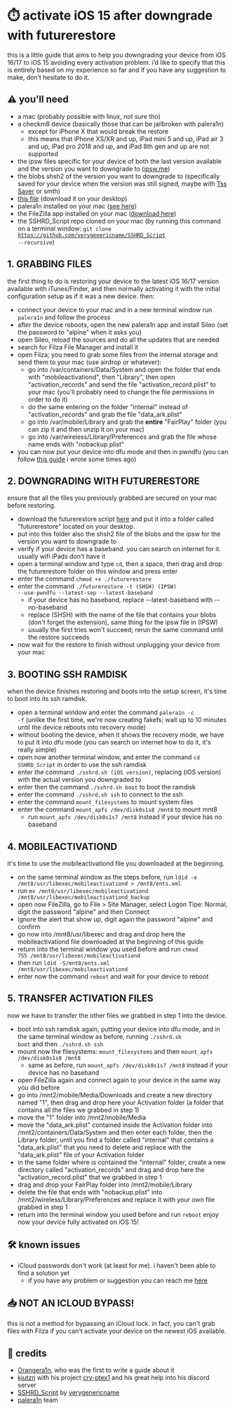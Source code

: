 # ⏱️ activate iOS 15 after downgrade with futurerestore
this is a little guide that aims to help you downgrading your device from iOS 16/17 to iOS 15 avoiding every activation problem. i’d like to specify that this is entirely based on my experience so far and if you have any suggestion to make, don’t hesitate to do it.

## ⚠️ you'll need
- a mac (probably possible with linux, not sure tho)
- a checkm8 device (basically those that can be jailbroken with palera1n)
  - except for iPhone X that would break the restore
  - this means that iPhone XS/XR and up, iPad mini 5 and up, iPad air 3 and up, iPad pro 2018 and up, and iPad 8th gen and up are not supported
- the ipsw files specific for your device of both the last version available and the version you want to downgrade to ([ipsw.me](https://ipsw.me/))
- the blobs shsh2 of the version you want to downgrade to (specifically saved for your device when the version was still signed, maybe with [Tss Saver](https://tsssaver.1conan.com/) or smth)
- [this file](https://github.com/ddvniele/checkm8-iOS15-downgrade/releases/download/mobileactivationd/mobileactivationd) (download it on your desktop)
- palera1n installed on your mac ([see here](https://palera.in/))
- the FileZilla app installed on your mac ([download here](https://filezilla-project.org/))
- the SSHRD_Script repo cloned on your mac (by running this command on a terminal window: <code>git clone https://github.com/verygenericname/SSHRD_Script --recursive</code>)

## 1. GRABBING FILES
the first thing to do is restoring your device to the latest iOS 16/17 version available with iTunes/Finder, and then normally activating it with the initial configuration setup as if it was a new device. then:
- connect your device to your mac and in a new terminal window run <code>palera1n</code> and follow the process
- after the device reboots, open the new palera1n app and install Sileo (set the password to "alpine" when it asks you)
- open Sileo, reload the sources and do all the updates that are needed
- search for Filza File Manager and install it
- open Filza; you need to grab some files from the internal storage and send them to your mac (use airdrop or whatever):
  - go into /var/containers/Data/System and open the folder that ends with "mobileactivationd", then "Library", then open "activation_records" and send the file "activation_record.plist" to your mac (you'll probably need to change the file permissions in order to do it)
  - do the same entering on the folder "internal" instead of "activation_records" and grab the file "data_ark.plist"
  - go into /var/mobile/Library and grab the **entire** "FairPlay" folder (you can zip it and then unzip it on your mac)
  - go into /var/wireless/Library/Preferences and grab the file whose name ends with "nobackup.plist"
- you can now put your device into dfu mode and then in pwndfu (you can follow [this guide](https://github.com/ddvniele/iOS-64bit-dualboot-guide#3-enter-pwndfu-mode) i wrote some times ago)

## 2. DOWNGRADING WITH FUTURERESTORE
ensure that all the files you previously grabbed are secured on your mac before restoring.
- download the futurerestore script [here](https://nightly.link/futurerestore/futurerestore/workflows/ci/main) and put it into a folder called "futurerestore" located on your desktop.
- put into this folder also the shsh2 file of the blobs and the ipsw for the version you want to downgrade to
- verify if your device has a baseband. you can search on internet for it. usually wifi iPads don't have it
- open a terminal window and type <code>cd</code>, then a space, then drag and drop the futurerestore folder on this window and press enter
- enter the command <code>chmod +x ./futurerestore</code>
- enter the command <code>./futurerestore -t (SHSH) (IPSW) --use-pwndfu --latest-sep --latest-baseband</code>
  - if your device has no baseband, replace --latest-baseband with --no-baseband
  - replace (SHSH) with the name of the file that contains your blobs (don't forget the extension), same thing for the ipsw file in (IPSW)
  - usually the first tries won't succeed; rerun the same command until the restore succeeds
- now wait for the restore to finish without unplugging your device from your mac

## 3. BOOTING SSH RAMDISK
when the device finishes restoring and boots into the setup screen, it's time to boot into its ssh ramdisk.
- open a terminal window and enter the command <code>palera1n -c -f</code> (unlike the first time, we're now creating fakefs; wait up to 10 minutes until the device reboots into recovery mode)
- without booting the device, when it shows the recovery mode, we have to put it into dfu mode (you can search on internet how to do it, it's really simple)
- open now another terminal window, and enter the command <code>cd SSHRD_Script</code> in order to use the ssh ramdisk
- enter the command <code>./sshrd.sh (iOS version)</code>, replacing (iOS version) with the actual version you downgraded to
- enter then the command <code>./sshrd.sh boot</code> to boot the ramdisk
- enter the command <code>./sshrd.sh ssh</code> to connect to the ssh
- enter the command <code>mount_filesystems</code> to mount system files
- enter the command <code>mount_apfs /dev/disk0s1s8 /mnt8</code> to mount mnt8
  - run <code>mount_apfs /dev/disk0s1s7 /mnt8</code> instead if your device has no baseband

## 4. MOBILEACTIVATIOND
it's time to use the mobileactivationd file you downloaded at the beginning.
- on the same terminal window as the steps before, run <code>ldid -e /mnt8/usr/libexec/mobileactivationd > /mnt8/ents.xml</code>
- run <code>mv /mnt8/usr/libexec/mobileactivationd /mnt8/usr/libexec/mobileactivationd_backup</code>
- open now FileZilla, go to File > Site Manager, select Logon Tipe: Normal, digit the password "alpine" and then Connect
- ignore the alert that show up, digit again the password "alpine" and confirm
- go now into /mnt8/usr/libexec and drag and drop here the mobileactivationd file downloaded at the beginning of this guide
- return into the terminal window you used before and run <code>chmod 755 /mnt8/usr/libexec/mobileactivationd</code>
- then run <code>ldid -S/mnt8/ents.xml /mnt8/usr/libexec/mobileactivationd</code>
- enter now the command <code>reboot</code> and wait for your device to reboot

## 5. TRANSFER ACTIVATION FILES
now we have to transfer the other files we grabbed in step 1 into the device.
- boot into ssh ramdisk again, putting your device into dfu mode, and in the same terminal window as before, running <code>./sshrd.sh boot</code> and then <code>./sshrd.sh ssh</code>
- mount now the filesystems: <code>mount_filesystems</code> and then <code>mount_apfs /dev/disk0s1s8 /mnt8</code>
  - same as before, run <code>mount_apfs /dev/disk0s1s7 /mnt8</code> instead if your device has no baseband
- open FileZilla again and connect again to your device in the same way you did before
- go into /mnt2/mobile/Media/Downloads and create a new directory named "1", then drag and drop here your Activation folder (a folder that contains all the files we grabbed in step 1)
- move the "1" folder into /mnt2/mobile/Media
- move the "data_ark.plist" contained inside the Activation folder into /mnt2/containers/Data/System and then enter each folder, then the Library folder, until you find a folder called "internal" that contains a "data_ark.plist" that you need to delete and replace with the "data_ark.plist" file of your Activation folder
- in the same folder where is contained the "internal" folder, create a new directory called "activation_records" and drag and drop here the "activation_record.plist" that we grabbed in step 1
- drag and drop your FairPlay folder into /mnt2/mobile/Library
- delete the file that ends with "nobackup.plist" into /mnt2/wireless/Library/Preferences and replace it with your own file grabbed in step 1
- return into the terminal window you used before and run <code>reboot</code>
enjoy now your device fully activated on iOS 15!

## 🛠️ known issues
- iCloud passwords don't work (at least for me). i haven't been able to find a solution yet
  - if you have any problem or suggestion you can reach me [here](https://github.com/ddvniele/checkm8-iOS15-downgrade/issues)

## 📥 NOT AN ICLOUD BYPASS!
this is not a method for bypassing an iCloud lock. in fact, you can't grab files with Filza if you can't activate your device on the newest iOS available.

## 📂 credits
- [Orangera1n](https://gist.github.com/Orangera1n), who was the first to write a guide about it
- [kjutzn](https://github.com/kjutzn) with his project [cry-ptex1](https://github.com/kjutzn/cry-ptex1) and his great help into his discord server
- [SSHRD_Script](https://github.com/verygenericname/SSHRD_Script) by [verygenericname](https://github.com/verygenericname)
- [palera1n](https://palera.in/) team
